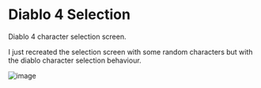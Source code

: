 # Diablo 4 Selection

Diablo 4 character selection screen.

I just recreated the selection screen with some random characters but with the diablo character selection behaviour. 

![image](https://github.com/SabatinyStopa/Diablo4Character/assets/45948226/08b6552f-4646-4519-b9ca-51692f782b76)

